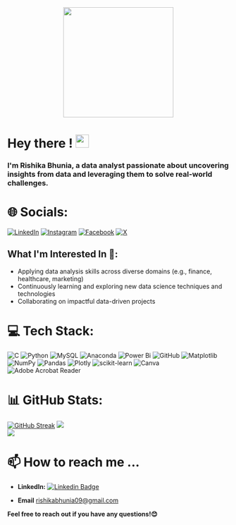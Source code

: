 <div id="header" align="center">
  <img src="https://media3.giphy.com/media/v1.Y2lkPTc5MGI3NjExYTUzNWV6OGswZ3Z6cXM3ODd3YTB2andlamRvZXZmMDJuc2ZybndxMSZlcD12MV9pbnRlcm5hbF9naWZfYnlfaWQmY3Q9cw/AXtFMwP1ZvjZSBtmGk/giphy.webp" width="250"/>
</div>

<h1>
  Hey there !
  <img src="https://media.giphy.com/media/hvRJCLFzcasrR4ia7z/giphy.gif" width="30px"/>
</h1>

### I'm Rishika Bhunia, a data analyst passionate about uncovering insights from data and leveraging them to solve real-world challenges. 


# 🌐 Socials:
[![LinkedIn](https://img.shields.io/badge/LinkedIn-%230077B5.svg?logo=linkedin&logoColor=white)](https://www.linkedin.com/in/rishika-bhunia05?utm_source=share&utm_campaign=share_via&utm_content=profile&utm_medium=android_app ) [![Instagram](https://img.shields.io/badge/Instagram-%23E4405F.svg?logo=Instagram&logoColor=white)](https://www.instagram.com/rishikabhunia05?igsh=bWp5cXVveHA5bDhq) [![Facebook](https://img.shields.io/badge/Facebook-%231877F2.svg?logo=Facebook&logoColor=white)](https://www.facebook.com/rishika.bhunia?mibextid=ZbWKwL) [![X](https://img.shields.io/badge/X-black.svg?logo=X&logoColor=white)](https://x.com/https://x.com/RisikaBhunia05?t=jb9INFe_ISFd0yFIKu7DoA&s=09) 

## **What I'm Interested In 👀:**

* Applying data analysis skills across diverse domains (e.g., finance, healthcare, marketing)
* Continuously learning and exploring new data science techniques and technologies
* Collaborating on impactful data-driven projects

# 💻 Tech Stack:

![C](https://img.shields.io/badge/c-%2300599C.svg?style=for-the-badge&logo=c&logoColor=white) ![Python](https://img.shields.io/badge/python-3670A0?style=for-the-badge&logo=python&logoColor=ffdd54) ![MySQL](https://img.shields.io/badge/mysql-4479A1.svg?style=for-the-badge&logo=mysql&logoColor=white)
 ![Anaconda](https://img.shields.io/badge/Anaconda-%2344A833.svg?style=for-the-badge&logo=anaconda&logoColor=white) ![Power Bi](https://img.shields.io/badge/power_bi-F2C811?style=for-the-badge&logo=powerbi&logoColor=black) ![GitHub](https://img.shields.io/badge/github-%23121011.svg?style=for-the-badge&logo=github&logoColor=white) ![Matplotlib](https://img.shields.io/badge/Matplotlib-%23ffffff.svg?style=for-the-badge&logo=Matplotlib&logoColor=black) ![NumPy](https://img.shields.io/badge/numpy-%23013243.svg?style=for-the-badge&logo=numpy&logoColor=white) ![Pandas](https://img.shields.io/badge/pandas-%23150458.svg?style=for-the-badge&logo=pandas&logoColor=white) ![Plotly](https://img.shields.io/badge/Plotly-%233F4F75.svg?style=for-the-badge&logo=plotly&logoColor=white) ![scikit-learn](https://img.shields.io/badge/scikit--learn-%23F7931E.svg?style=for-the-badge&logo=scikit-learn&logoColor=white) ![Canva](https://img.shields.io/badge/Canva-%2300C4CC.svg?style=for-the-badge&logo=Canva&logoColor=white) ![Adobe Acrobat Reader](https://img.shields.io/badge/Adobe%20Acrobat%20Reader-EC1C24.svg?style=for-the-badge&logo=Adobe%20Acrobat%20Reader&logoColor=white)

# 📊 GitHub Stats:
[![GitHub Streak](http://github-readme-streak-stats.herokuapp.com?user=RishikaB-05&theme=dark&background=000000)](https://git.io/streak-stats)
![](https://github-readme-stats.vercel.app/api?username=RishikaB-05&theme=dark&background=000000_border=false&include_all_commits=false&count_private=false)<br/>
![](https://github-readme-stats.vercel.app/api/top-langs/?username=RishikaB-05&theme=dark&background=000000)

# 📫 How to reach me ...

* **LinkedIn:** [![Linkedin Badge](https://img.shields.io/badge/-linkedin-blue?style=flat&logo=Linkedin&logoColor=white)](www.linkedin.com/in/rishika-bhunia05)

* **Email** rishikabhunia09@gmail.com

**Feel free to reach out if you have any questions!😊**



<div id="page-count" align="center">
<img src="https://komarev.com/ghpvc/?username=RishikaB-05&style=flat-square&color=blue" alt=""/>
</div>

